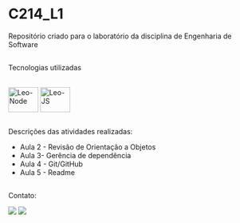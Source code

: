# C214_L1
Repositório criado para o laboratório da disciplina de Engenharia de Software

##

Tecnologias utilizadas

<div style="display: inline_block"><br>
  <img align="center" alt="Leo-Node" height="50" width="60" src="https://cdn.jsdelivr.net/gh/devicons/devicon/icons/nodejs/nodejs-original-wordmark.svg">
  <img align="center" alt="Leo-JS" height="50" width="60" src="https://cdn.jsdelivr.net/gh/devicons/devicon/icons/javascript/javascript-plain.svg"

</div>

##

Descrições das atividades realizadas: 
- Aula 2 - Revisão de Orientação a Objetos
- Aula 3- Gerência de dependência
- Aula 4 - Git/GitHub
- Aula 5 - Readme


##

Contato:

<div> 

  <a href = "mailto:leosrs1@icloud.com"><img src="https://img.shields.io/badge/iOS-000000?style=for-the-badge&logo=ios&logoColor=white"></a>
  <a href = "https://wa.me/+5535999662127"><img src="https://img.shields.io/badge/WhatsApp-25D366?style=for-the-badge&logo=whatsapp&logoColor=white"></a>
 
</div>
